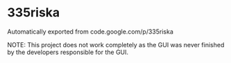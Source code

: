 # 335riska
Automatically exported from code.google.com/p/335riska

NOTE: This project does not work completely as the GUI was never finished by the developers responsible for the GUI. 
